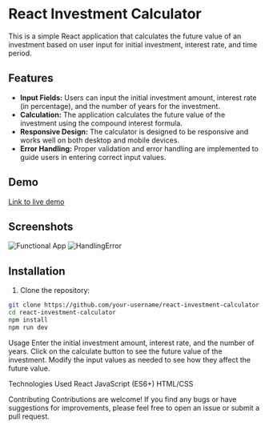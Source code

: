 # React Investment Calculator

This is a simple React application that calculates the future value of an investment based on user input for initial investment, interest rate, and time period.

## Features

- **Input Fields:** Users can input the initial investment amount, interest rate (in percentage), and the number of years for the investment.
- **Calculation:** The application calculates the future value of the investment using the compound interest formula.
- **Responsive Design:** The calculator is designed to be responsive and works well on both desktop and mobile devices.
- **Error Handling:** Proper validation and error handling are implemented to guide users in entering correct input values.

## Demo

[Link to live demo](https://dolevtabibi.github.io/react-investment-calculator/)

## Screenshots
![Functional App](![image](https://github.com/dolevtabibi/react-investment-calculator/assets/88586308/2c6d08b0-c464-4e05-889d-aa54bbf9cdc8))
![HandlingError](![image](https://github.com/dolevtabibi/react-investment-calculator/assets/88586308/6633b43b-5320-4257-ae5c-e350d5331bf7))



## Installation

1. Clone the repository:

```bash
git clone https://github.com/your-username/react-investment-calculator.git
cd react-investment-calculator
npm install
npm run dev
```
Usage
Enter the initial investment amount, interest rate, and the number of years.
Click on the calculate button to see the future value of the investment.
Modify the input values as needed to see how they affect the future value.

Technologies Used
React
JavaScript (ES6+)
HTML/CSS

Contributing
Contributions are welcome! If you find any bugs or have suggestions for improvements, please feel free to open an issue or submit a pull request.
